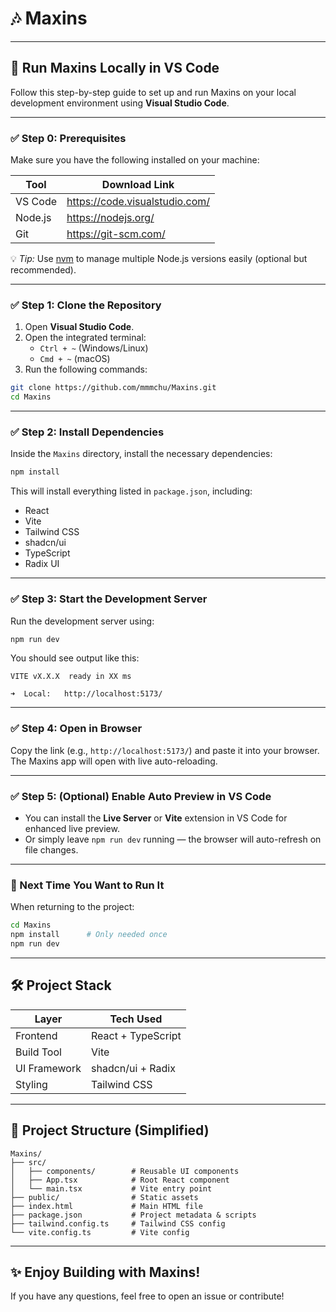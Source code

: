 # 🎶 Maxins

---

## 🚀 Run Maxins Locally in VS Code

Follow this step-by-step guide to set up and run Maxins on your local development environment using **Visual Studio Code**.

---

### ✅ Step 0: Prerequisites

Make sure you have the following installed on your machine:

| Tool       | Download Link                         |
|------------|----------------------------------------|
| VS Code    | https://code.visualstudio.com/         |
| Node.js    | https://nodejs.org/                    |
| Git        | https://git-scm.com/                   |

💡 *Tip:* Use [nvm](https://github.com/nvm-sh/nvm) to manage multiple Node.js versions easily (optional but recommended).

---

### ✅ Step 1: Clone the Repository

1. Open **Visual Studio Code**.
2. Open the integrated terminal:
   - `Ctrl + ~` (Windows/Linux)
   - `Cmd + ~` (macOS)
3. Run the following commands:

```bash
git clone https://github.com/mmmchu/Maxins.git
cd Maxins
```

---

### ✅ Step 2: Install Dependencies

Inside the `Maxins` directory, install the necessary dependencies:

```bash
npm install
```

This will install everything listed in `package.json`, including:

- React
- Vite
- Tailwind CSS
- shadcn/ui
- TypeScript
- Radix UI

---

### ✅ Step 3: Start the Development Server

Run the development server using:

```bash
npm run dev
```

You should see output like this:

```
VITE vX.X.X  ready in XX ms

➜  Local:   http://localhost:5173/
```

---

### ✅ Step 4: Open in Browser

Copy the link (e.g., `http://localhost:5173/`) and paste it into your browser. The Maxins app will open with live auto-reloading.

---

### ✅ Step 5: (Optional) Enable Auto Preview in VS Code

- You can install the **Live Server** or **Vite** extension in VS Code for enhanced live preview.
- Or simply leave `npm run dev` running — the browser will auto-refresh on file changes.

---

### 🔄 Next Time You Want to Run It

When returning to the project:

```bash
cd Maxins
npm install      # Only needed once
npm run dev
```

---

## 🛠️ Project Stack

| Layer        | Tech Used          |
|--------------|--------------------|
| Frontend     | React + TypeScript |
| Build Tool   | Vite               |
| UI Framework | shadcn/ui + Radix  |
| Styling      | Tailwind CSS       |

---

## 📂 Project Structure (Simplified)

```
Maxins/
├── src/
│   ├── components/        # Reusable UI components
│   ├── App.tsx            # Root React component
│   └── main.tsx           # Vite entry point
├── public/                # Static assets
├── index.html             # Main HTML file
├── package.json           # Project metadata & scripts
├── tailwind.config.ts     # Tailwind CSS config
└── vite.config.ts         # Vite config
```

---

## ✨ Enjoy Building with Maxins!

If you have any questions, feel free to open an issue or contribute!


